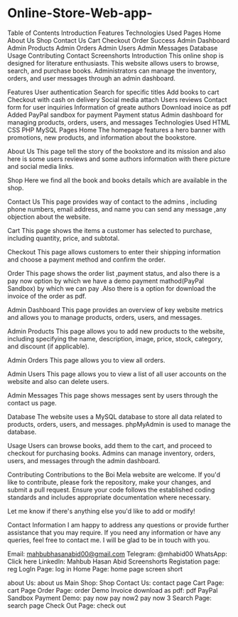 # Online-Store-Web-app-
Table of Contents
Introduction
Features
Technologies Used
Pages
Home
About Us
Shop
Contact Us
Cart
Checkout
Order Success
Admin Dashboard
Admin Products
Admin Orders
Admin Users
Admin Messages
Database
Usage
Contributing
Contact
Screenshorts
Introduction
This online shop is designed for literature enthusiasts. This website allows users to browse, search, and purchase books. Administrators can manage the inventory, orders, and user messages through an admin dashboard.

Features
User authentication
Search for specific titles
Add books to cart
Checkout with cash on delivery
Social media attach
Users reviews
Contact form for user inquiries
Information of greate authors
Download inoice as pdf
Added PayPal sandbox for payment
Payment status
Admin dashboard for managing products, orders, users, and messages
Technologies Used
HTML
CSS
PHP
MySQL
Pages
Home
The homepage features a hero banner with promotions, new products, and information about the bookstore.

About Us
This page tell the story of the bookstore and its mission and also here is some users reviews and some authors information with there picture and social media links.

Shop
Here we find all the book and books details which are available in the shop.

Contact Us
This page provides way of contact to the admins , including phone numbers, email address, and name you can send any message ,any objection about the website.

Cart
This page shows the items a customer has selected to purchase, including quantity, price, and subtotal.

Checkout
This page allows customers to enter their shipping information and choose a payment method and confirm the order.

Order
This page shows the order list ,payment status, and also there is a pay now option by which we have a demo payment mathod(PayPal Sandbox) by which we can pay .Also there is a option for download the invoice of the order as pdf.

Admin Dashboard
This page provides an overview of key website metrics and allows you to manage products, orders, users, and messages.

Admin Products
This page allows you to add new products to the website, including specifying the name, description, image, price, stock, category, and discount (if applicable).

Admin Orders
This page allows you to view all orders.

Admin Users
This page allows you to view a list of all user accounts on the website and also can delete users.

Admin Messages
This page shows messages sent by users through the contact us page.

Database
The website uses a MySQL database to store all data related to products, orders, users, and messages. phpMyAdmin is used to manage the database.

Usage
Users can browse books, add them to the cart, and proceed to checkout for purchasing books. Admins can manage inventory, orders, users, and messages through the admin dashboard.

Contributing
Contributions to the Boi Mela website are welcome. If you'd like to contribute, please fork the repository, make your changes, and submit a pull request. Ensure your code follows the established coding standards and includes appropriate documentation where necessary.

Let me know if there's anything else you'd like to add or modify!

Contact Information
I am happy to address any questions or provide further assistance that you may require. If you need any information or have any queries, feel free to contact me. I will be glad to be in touch with you.

Email: mahbubhasanabid00@gmail.com
Telegram: @mhabid00
WhatsApp: Click here
LinkedIn: Mahbub Hasan Abid
Screenshorts
Registation page: reg LogIn Page: log in Home Page: home page screen short

about Us: about us Main Shop: Shop Contact Us: contact page Cart Page: cart Page Order Page: order Demo Invoice download as pdf: pdf PayPal Sandbox Payment Demo: pay now pay now2 pay now 3 Search Page: search page Check Out Page: check out


